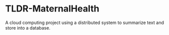 # TLDR-MaternalHealth
A cloud computing project using a distributed system to summarize text and store into a database.
